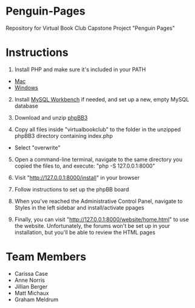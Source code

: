 # Penguin-Pages
Repository for Virtual Book Club Capstone Project "Penguin Pages"

# Instructions

1. Install PHP and make sure it's included in your PATH
- [Mac](https://formulae.brew.sh/formula/php)
- [Windows](https://windows.php.net/download/)

2. Install [MySQL Workbench](https://dev.mysql.com/downloads/workbench/) if needed, and set up a new, empty MySQL database

3. Download and unzip [phpBB3](https://www.phpbb.com/downloads/)

4. Copy all files inside "virtualbookclub" to the folder in the unzipped phpBB3 directory containing index.php
- Select "overwrite"

5. Open a command-line terminal, navigate to the same directory you copied the files to, and execute: "php -S 127.0.0.1:8000"

6. Visit "http://127.0.0.1:8000/install" in your browser

7. Follow instructions to set up the phpBB board

8. When you've reached the Administrative Control Panel, navigate to Styles in the left sidebar and install/activate ppages

9. Finally, you can visit "http://127.0.0.1:8000/website/home.html" to use the website. Unfortunately, the forums won't be set up in your installation, but you'll be able to review the HTML pages

# Team Members
- Carissa Case
- Anne Norris
- Jillian Berger
- Matt Michaux
- Graham Meldrum
